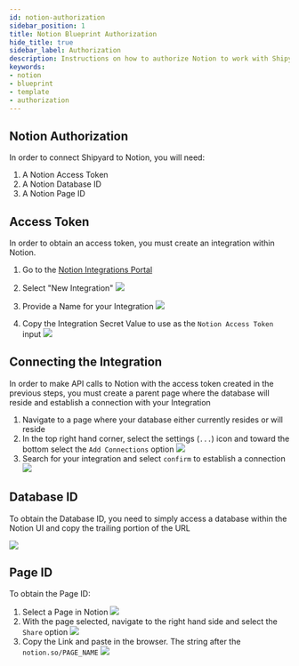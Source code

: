 ```yaml
---
id: notion-authorization
sidebar_position: 1
title: Notion Blueprint Authorization
hide_title: true
sidebar_label: Authorization
description: Instructions on how to authorize Notion to work with Shipyard's low-code Notion templates.
keywords:
- notion
- blueprint
- template
- authorization
---
```

## Notion Authorization 
In order to connect Shipyard to Notion, you will need:

1. A Notion Access Token
2. A Notion Database ID
3. A Notion Page ID

## Access Token

In order to obtain an access token, you must create an integration within Notion. 

1. Go to the [Notion Integrations Portal](https://www.notion.so/my-integrations)

2. Select "New Integration"
![](https://cdn.sanity.io/images/2xyydva6/dev/64ee17cf9a3d076dca8941fc0260e2e3f5fe303c-1896x750.png?w=450)
3. Provide a Name for your Integration
![](https://cdn.sanity.io/images/2xyydva6/dev/513f275e7444ed731ffebfe8fb86302befdcbc90-805x428.png?w=450)
4. Copy the Integration Secret Value to use as the `Notion Access Token` input
![](https://cdn.sanity.io/images/2xyydva6/dev/9f94086bea34f71a12a1f7c7b880824b50ac852e-936x293.png?w=450)

## Connecting the Integration
In order to make API calls to Notion with the access token created in the previous steps, you must create a parent page where the database will reside and establish a connection with your Integration
1. Navigate to a page where your database either currently resides or will reside
2. In the top right hand corner, select the settings (`...`) icon and toward the bottom select the `Add Connections` option
![](https://cdn.sanity.io/images/2xyydva6/production/0e8b665da073d76ced9430118a10f81f1347d7bf-474x960.png?w=450)
3. Search for your integration and select `confirm` to establish a connection
![](https://cdn.sanity.io/images/2xyydva6/production/66d131cc4c34d732a4460464bdcc8de83780b479-470x237.png?w=450)

## Database ID
To obtain the Database ID, you need to simply access a database within the Notion UI and copy the trailing portion of the URL

![](https://cdn.sanity.io/images/2xyydva6/production/b39ea4b0eeefcac4219b562c04a016f1f8449f61-719x199.png?w=450)
## Page ID

To obtain the Page ID:
1. Select a Page in Notion
![](https://cdn.sanity.io/images/2xyydva6/dev/5c7778360579e61570b90b718479d5a4b313e8ef-214x496.png?w=450)
2. With the page selected, navigate to the right hand side and select the `Share` option
![](https://cdn.sanity.io/images/2xyydva6/dev/32bb3decb8d78dc183eb8732dabd28ec0a196cc8-526x234.png?w=450)
3. Copy the Link and paste in the browser. The string after the `notion.so/PAGE_NAME`
![](https://cdn.sanity.io/images/2xyydva6/dev/c916ebf06fc871a2ea55800d31b38de29d7e631f-610x31.png?w=450)